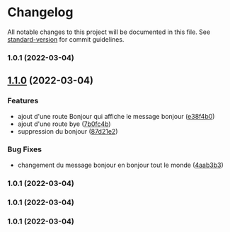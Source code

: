 # Changelog

All notable changes to this project will be documented in this file. See [standard-version](https://github.com/conventional-changelog/standard-version) for commit guidelines.

### 1.0.1 (2022-03-04)

## [1.1.0](https://github.com/kilrasemifir/devops-cd/compare/v1.0.1...v1.1.0) (2022-03-04)


### Features

* ajout d'une route Bonjour qui affiche le message bonjour ([e38f4b0](https://github.com/kilrasemifir/devops-cd/commit/e38f4b01678c0e2bdbd9493961829b7bf67f208f))
* ajout d'une route bye ([7b0fc4b](https://github.com/kilrasemifir/devops-cd/commit/7b0fc4b27372ac9d775c21b374eb41c73430caa4))
* suppression du bonjour ([87d21e2](https://github.com/kilrasemifir/devops-cd/commit/87d21e2ae536908eb405d31006c605d821b3c05a))


### Bug Fixes

* changement du message bonjour en bonjour tout le monde ([4aab3b3](https://github.com/kilrasemifir/devops-cd/commit/4aab3b337a536c41f92e9dfc1444e968213e5d32))

### 1.0.1 (2022-03-04)

### 1.0.1 (2022-03-04)

### 1.0.1 (2022-03-04)
